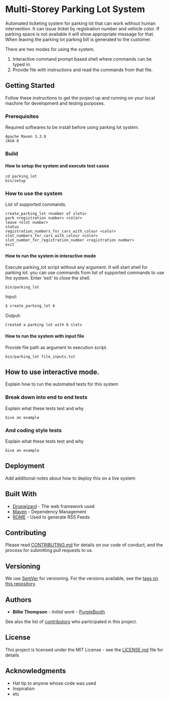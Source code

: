 # Multi-Storey Parking Lot System

Automated ticketing system for parking lot that can work without human intervention. It can issue ticket by registration number and vehicle color. If parking space is not available it will show appropriate message for that. When leaving the parking lot parking bill is generated to the customer.

There are two modes for using the system.

1) Interactive command prompt based shell where commands can be typed in.
2) Provide file with instructions and read the commands from that file.

## Getting Started

Follow these instructions to get the project up and running on your local machine for development and testing purposes.

### Prerequisites
Required softwares to be install before using parking lot system.
```
Apache Maven 3.3.9  
JAVA 8
```

### Build

#### How to setup the system and execute test cases
```
cd parking_lot
bin/setup
```
### How to use the system
List of supported commands.
```
create_parking_lot <number of slots>
park <registration number> <color>
leave <slot number>
status
registration_numbers_for_cars_with_colour <color>
slot_numbers_for_cars_with_colour <color>
slot_number_for_registration_number <registration number>
exit
```
#### How to run the system in interactive mode
Execute parking_lot script without any argument. It will start shell for parking lot.
you can use commands from list of supported commands to use the system. 
Enter 'exit' to close the shell.
```
bin/parking_lot
```
Input:

```sh
$ create_parking_lot 6
```

Output:

```sh
Created a parking lot with 6 slots
```

#### How to run the system with input file
Provide file path as argument to execution script.
```
bin/parking_lot file_inputs.txt
```
## How to use interactive mode.

Explain how to run the automated tests for this system

### Break down into end to end tests

Explain what these tests test and why

```
Give an example
```

### And coding style tests

Explain what these tests test and why

```
Give an example
```

## Deployment

Add additional notes about how to deploy this on a live system

## Built With

* [Dropwizard](http://www.dropwizard.io/1.0.2/docs/) - The web framework used
* [Maven](https://maven.apache.org/) - Dependency Management
* [ROME](https://rometools.github.io/rome/) - Used to generate RSS Feeds

## Contributing

Please read [CONTRIBUTING.md](https://gist.github.com/PurpleBooth/b24679402957c63ec426) for details on our code of conduct, and the process for submitting pull requests to us.

## Versioning

We use [SemVer](http://semver.org/) for versioning. For the versions available, see the [tags on this repository](https://github.com/your/project/tags). 

## Authors

* **Billie Thompson** - *Initial work* - [PurpleBooth](https://github.com/PurpleBooth)

See also the list of [contributors](https://github.com/your/project/contributors) who participated in this project.

## License

This project is licensed under the MIT License - see the [LICENSE.md](LICENSE.md) file for details

## Acknowledgments

* Hat tip to anyone whose code was used
* Inspiration
* etc
